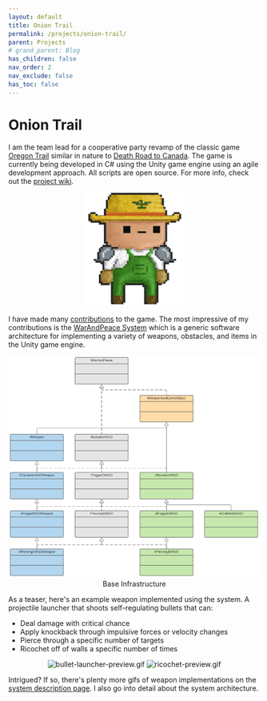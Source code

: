 ```yaml
---
layout: default
title: Onion Trail
permalink: /projects/onion-trail/
parent: Projects
# grand_parent: Blog
has_children: false
nav_order: 2
nav_exclude: false
has_toc: false
---
```


# Onion Trail
I am the team lead for a cooperative party revamp of the classic game [Oregon Trail](https://en.wikipedia.org/wiki/The_Oregon_Trail_(1985_video_game)) similar in nature to [Death Road to Canada](https://store.steampowered.com/app/252610/Death_Road_to_Canada/).
The game is currently being developed in C# using the Unity game engine using an agile development approach. 
All scripts are open source.
For more info, check out the [project wiki](https://github.com/sirpaulmcd/Onion-Trail-Open/wiki).

<p align="center">
    <img src="/assets/images/onion-trail/miscellaneous/elite-gardener.png" alt="elite-gardener.png" width=200px/>
</p>

I have made many [contributions](https://github.com/sirpaulmcd/Onion-Trail-Open/wiki/Paul-McDonald) to the game. 
The most impressive of my contributions is the [WarAndPeace System](https://github.com/sirpaulmcd/Onion-Trail-Open/wiki/WarAndPeace-System) which is a generic software architecture for implementing a variety of weapons, obstacles, and items in the Unity game engine.

<p align="center">
    <img src="/assets/images/onion-trail/war-and-peace-system/base-infrastructure.png" alt="base-infrastructure.png" />
    <br />
    Base Infrastructure
</p>

As a teaser, here's an example weapon implemented using the system. A projectile launcher that shoots self-regulating bullets that can:
- Deal damage with critical chance
- Apply knockback through impulsive forces or velocity changes
- Pierce through a specific number of targets
- Ricochet off of walls a specific number of times

<p align="center">
    <img src="/assets/images/onion-trail/war-and-peace-system/bullet-launcher-1.gif" alt="bullet-launcher-preview.gif" width=350 />
    <img src="/assets/images/onion-trail/war-and-peace-system/bullet-launcher-2.gif" alt="ricochet-preview.gif" width=257 />
    <br />
</p>

Intrigued? If so, there's plenty more gifs of weapon implementations on the [system description page](https://github.com/sirpaulmcd/Onion-Trail-Open/wiki/WarAndPeace-System). 
I also go into detail about the system architecture. 